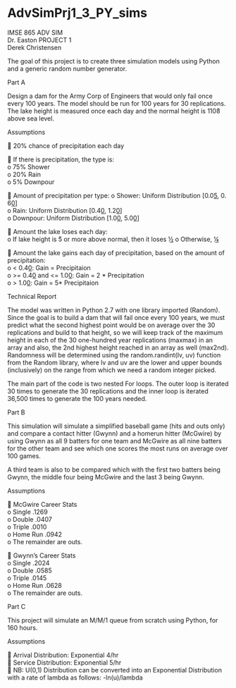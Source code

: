 # AdvSimPrj1_3_PY_sims

IMSE  865  ADV  SIM  
Dr.  Easton  PROJECT  1  
Derek  Christensen  

The  goal  of  this  project  is  to  create  three  simulation  models  using  Python  and  a  generic  random  number  generator.  

Part  A  

Design  a  dam  for  the  Army  Corp  of  Engineers  that  would  only  fail  once  every  100  years.  The  model  should  be  run  for  100  years  for  30  replications.  The  lake  height  is  measured  once  each  day  and  the  normal  height  is  1108͛  above  sea  level.  

Assumptions  

 20%  chance  of  precipitation  each  day  

 If  there  is  precipitation,  the  type  is:  
o 75%  Shower  
o 20%  Rain  
o 5%  Downpour  

 Amount  of  precipitation  per  type:
o Shower:  Uniform  Distribution  [0.05͟,  0.  60͟]  
o Rain:  Uniform  Distribution  [0.40͟,  1.20͟]  
o Downpour:  Uniform  Distribution  [1.00͟,  5.00͟]  

 Amount  the  lake  loses  each  day:  
o If  lake  height  is  5͛  or  more  above  normal,  then  it  loses  ½͟
o Otherwise,  ¼͟

 Amount  the  lake  gains  each  day  of  precipitation,  based  on  the  amount  of  precipitation:  
o <  0.40͟:  Gain  =  Precipitaion  
o >=  0.40͟  and  <=  1.00͟:  Gain  =  2  *  Precipitation  
o >  1.00͟:  Gain  =  5*  Precipitaion  

Technical  Report  

The  model  was  written  in  Python  2.7  with  one  library  imported  (Random).  Since  the  goal  is  to  build  a  dam  that  will  fail  once  every  100  years,  we  must  predict  what  the  second  highest  point  would  be  on  average  over  the  30  replications  and  build  to  that  height,  so  we  will  keep  track  of  the  maximum  height  in  each  of  the  30  one-hundred  year  replications  (maxmax)  in  an  array  and  also,  the  2nd  highest  height  reached  in  an  array  as  well  (max2nd).  Randomness  will  be  determined  using  the  random.randint(lv,  uv)  function  from  the  Random  library,  where  lv  and  uv  are  the  lower  and  upper  bounds  (inclusively)  on  the  range  from  which  we  need  a  random  integer  picked.  

The  main  part  of  the  code  is  two  nested  For  loops.  The  outer  loop  is  iterated  30  times  to  generate  the  30  replications  and  the  inner  loop  is  iterated  36,500  times  to  generate  the  100  years  needed.

Part  B  

This  simulation  will  simulate  a  simplified  baseball  game  (hits  and  outs  only)  and  compare  a  contact  hitter  (Gwynn)  and  a  homerun  hitter  (McGwire)  by  using  Gwynn  as  all  9  batters  for  one  team  and  McGwire  as  all  nine  batters  for  the  other  team  and  see  which  one  scores  the  most  runs  on  average  over  100  games.  

A  third  team  is  also  to  be  compared  which  with  the  first  two  batters  being  Gwynn,  the  middle  four  being  McGwire  and  the  last  3  being  Gwynn.  

Assumptions  

 McGwire  Career  Stats  
o Single  .1269  
o Double  .0407  
o Triple  .0010  
o Home  Run  .0942  
o The  remainder  are  outs.  

 Gwynn’s  Career  Stats  
o Single  .2024  
o Double  .0585  
o Triple  .0145  
o Home  Run  .0628  
o The  remainder  are outs.

Part  C  

This  project  will  simulate  an  M/M/1  queue  from  scratch  using  Python,  for  160  hours.  

Assumptions  

 Arrival  Distribution:  Exponential  4/hr  
 Service  Distribution:  Exponential  5/hr  
 NB:  U(0,1)  Distribution  can  be  converted  into  an  Exponential  Distribution  with  a  rate  of  lambda  as  follows:  -ln(u)/lambda
